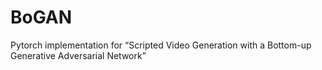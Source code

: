 # BoGAN
Pytorch implementation for “Scripted Video Generation with a Bottom-up Generative Adversarial Network”
